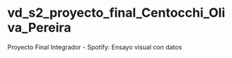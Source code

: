 # vd_s2_proyecto_final_Centocchi_Oliva_Pereira
Proyecto Final Integrador - Spotify: Ensayo visual con datos
